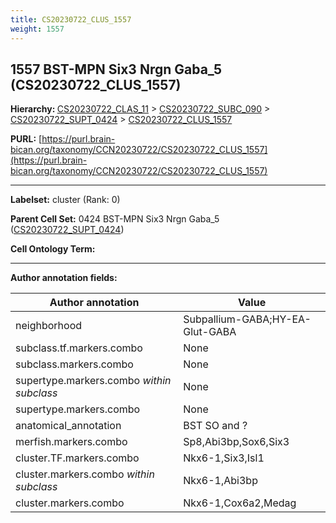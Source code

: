 ```yaml
---
title: CS20230722_CLUS_1557
weight: 1557
---
```

## 1557 BST-MPN Six3 Nrgn Gaba_5 (CS20230722_CLUS_1557)
<b>Hierarchy: </b>
[CS20230722_CLAS_11](../CS20230722_CLAS_11) >
[CS20230722_SUBC_090](../CS20230722_SUBC_090) >
[CS20230722_SUPT_0424](../CS20230722_SUPT_0424) >
[CS20230722_CLUS_1557](../CS20230722_CLUS_1557)

**PURL:** [https://purl.brain-bican.org/taxonomy/CCN20230722/CS20230722_CLUS_1557](https://purl.brain-bican.org/taxonomy/CCN20230722/CS20230722_CLUS_1557)

---


**Labelset:** cluster (Rank: 0)

**Parent Cell Set:** 0424 BST-MPN Six3 Nrgn Gaba_5 ([CS20230722_SUPT_0424](../CS20230722_SUPT_0424))



**Cell Ontology Term:** 

[MARKER GENES.]: #


---

[TRANSFERRED ANNOTATIONS.]: #


[AUTHOR ANNOTATION FIELDS.]: #


**Author annotation fields:**

| Author annotation | Value |
|-------------------|-------|
|neighborhood|Subpallium-GABA;HY-EA-Glut-GABA|
|subclass.tf.markers.combo|None|
|subclass.markers.combo|None|
|supertype.markers.combo _within subclass_|None|
|supertype.markers.combo|None|
|anatomical_annotation|BST SO and ?|
|merfish.markers.combo|Sp8,Abi3bp,Sox6,Six3|
|cluster.TF.markers.combo|Nkx6-1,Six3,Isl1|
|cluster.markers.combo _within subclass_|Nkx6-1,Abi3bp|
|cluster.markers.combo|Nkx6-1,Cox6a2,Medag|
